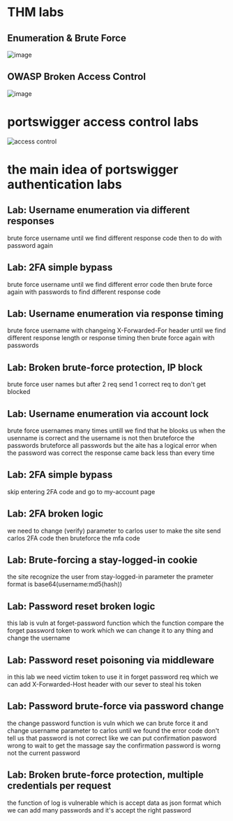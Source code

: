 # THM labs
## Enumeration & Brute Force
![image](https://github.com/user-attachments/assets/d4a6c025-6154-432a-9471-6d75ea42d64b)

## OWASP Broken Access Control

![image](https://github.com/user-attachments/assets/e7523b7e-cfc2-45f0-a35c-88337cd87250)

# portswigger access control labs
![access control](https://github.com/user-attachments/assets/efc3d333-726d-4de3-b8c2-b17a119ed8fb)
# the main idea of portswigger authentication labs

## Lab: Username enumeration via different responses
brute force username until we find different response code then to do with password again
## Lab: 2FA simple bypass
brute force username until we find different error code then brute force again with passwords to find different response code
## Lab: Username enumeration via response timing
brute force username with changeing X-Forwarded-For header until we find different response length or response timing then brute force again with passwords 
## Lab: Broken brute-force protection, IP block
brute force user names but after 2 req send 1 correct req to don't get blocked 
## Lab: Username enumeration via account lock
brute force usernames many times untill we find that he blooks us when the usenname is correct and the username is not then bruteforce
the passwords bruteforce all passwords but the aite has a logical error when the password was correct the response came back less than every time
## Lab: 2FA simple bypass
skip entering 2FA code and go to my-account page 
## Lab: 2FA broken logic
we need to change (verify) parameter to carlos user to make the site send carlos 2FA code then bruteforce the mfa code
## Lab: Brute-forcing a stay-logged-in cookie
the site recognize the user from stay-logged-in parameter 
  the prameter format is base64(username:md5(hash))
## Lab: Password reset broken logic
this lab is vuln at forget-password function which the function compare the forget password token to work which we can change it to any thing and change the username
## Lab: Password reset poisoning via middleware
in this lab we need victim token to use it in forget password req which we can add X-Forwarded-Host header with our sever to steal his token 
## Lab: Password brute-force via password change
the change password function is vuln which we can brute force it and change username parameter to carlos until we found the error code don't tell us that password is not correct like we can put confirmation pasword wrong to wait to get the massage say the confirmation password is worng not the current password
## Lab: Broken brute-force protection, multiple credentials per request
the function of log is vulnerable which is accept data as json format which we can add many passwords and it's accept the right password
